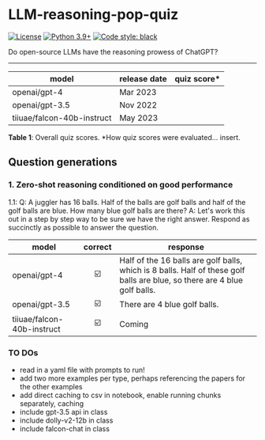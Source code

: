 # LLM-reasoning-pop-quiz

[![License](https://img.shields.io/badge/License-Apache_2.0-green.svg)](https://github.com/daniel-furman/Polyglot-or-Not/blob/main/LICENSE) 
[![Python 3.9+](https://img.shields.io/badge/python-3.9+-blue.svg)](https://www.python.org/downloads/release/python-390/) 
[![Code style: black](https://img.shields.io/badge/code%20style-black-000000.svg)](https://github.com/psf/black) 

Do open-source LLMs have the reasoning prowess of ChatGPT?

---

| model                      | release date | quiz score* |
|----------------------------|--------------|-------------|
| openai/gpt-4               | Mar 2023     |             |
| openai/gpt-3.5             | Nov 2022     |             |
| tiiuae/falcon-40b-instruct | May 2023     |             |


**Table 1**: Overall quiz scores. *How quiz scores were evaluated... insert.

## Question generations

### 1. Zero-shot reasoning conditioned on good performance

1.1: Q: A juggler has 16 balls. Half of the balls are golf balls and half of the golf balls are blue. How many blue golf balls are there? A: Let's work this out in a step by step way to be sure we have the right answer. Respond as succinctly as possible to answer the question.

| model                      | correct | response             |
|----------------------|:---------:|--------------------------|
| openai/gpt-4               | ☑️       | Half of the 16 balls are golf balls, which is 8 balls. Half of these golf balls are blue, so there are 4 blue golf balls. |
| openai/gpt-3.5             | ☑️       | There are 4 blue golf balls.                                                                                              |
| tiiuae/falcon-40b-instruct | ☑️       | Coming                                                                                                                    |                                                                                                                       |

### TO DOs

* read in a yaml file with prompts to run!
* add two more examples per type, perhaps referencing the papers for the other examples
* add direct caching to csv in notebook, enable running chunks separately, caching
* include gpt-3.5 api in class 
* include dolly-v2-12b in class
* include falcon-chat in class
